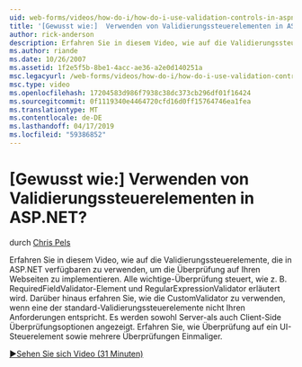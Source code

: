 ```yaml
---
uid: web-forms/videos/how-do-i/how-do-i-use-validation-controls-in-aspnet
title: '[Gewusst wie:]  Verwenden von Validierungssteuerelementen in ASP.NET? | Microsoft-Dokumentation'
author: rick-anderson
description: Erfahren Sie in diesem Video, wie auf die Validierungssteuerelemente, die in ASP.NET verfügbaren zu verwenden, um die Überprüfung auf Ihren Webseiten zu implementieren. Alle Validierungssteuerelemente der wichtigsten wie...
ms.author: riande
ms.date: 10/26/2007
ms.assetid: 1f2e5f5b-8be1-4acc-ae36-a2e0d140251a
msc.legacyurl: /web-forms/videos/how-do-i/how-do-i-use-validation-controls-in-aspnet
msc.type: video
ms.openlocfilehash: 17204583d986f7938c38dc373cb296df01f16424
ms.sourcegitcommit: 0f1119340e4464720cfd16d0ff15764746ea1fea
ms.translationtype: MT
ms.contentlocale: de-DE
ms.lasthandoff: 04/17/2019
ms.locfileid: "59386852"
---
```

# <a name="how-do-i--use-validation-controls-in-aspnet"></a>[Gewusst wie:]  Verwenden von Validierungssteuerelementen in ASP.NET?

durch [Chris Pels](https://twitter.com/chrispels)

Erfahren Sie in diesem Video, wie auf die Validierungssteuerelemente, die in ASP.NET verfügbaren zu verwenden, um die Überprüfung auf Ihren Webseiten zu implementieren. Alle wichtige-Überprüfung steuert, wie z. B. RequiredFieldValidator-Element und RegularExpressionValidator erläutert wird. Darüber hinaus erfahren Sie, wie die CustomValidator zu verwenden, wenn eine der standard-Validierungssteuerelemente nicht Ihren Anforderungen entspricht. Es werden sowohl Server-als auch Client-Side Überprüfungsoptionen angezeigt. Erfahren Sie, wie Überprüfung auf ein UI-Steuerelement sowie mehrere Überprüfungen Einmaliger.

[&#9654;Sehen Sie sich Video (31 Minuten)](https://channel9.msdn.com/Blogs/ASP-NET-Site-Videos/how-do-i-use-validation-controls-in-aspnet)
